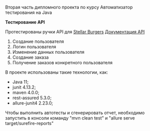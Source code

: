 
Вторая часть дипломного проекта по курсу Автоматизатор тестирования на Java

**Тестирование API**


Протестированы ручки API для [Stellar Burgers](https://stellarburgers.nomoreparties.site/)
[Документация API](https://code.s3.yandex.net/qa-automation-engineer/java/cheatsheets/paid-track/diplom/api-documentation.pdf)

1. Создание пользователя
2. Логин пользователя
3. Изменение данных пользователя
4. Создание заказа
5. Получение заказов конкретного пользователя

В проекте использованы такие технологии, как:

* Java 11;
* junit 4.13.2;
* maven 4.0.0;
* rest-assured 5.3.0;
* allure-junit4 2.23.0;

Чтобы выполнить автотесты и сгенерировать отчет, необходимо запустить в консоли команду "mvn clean test" и "allure serve target/surefire-reports"
